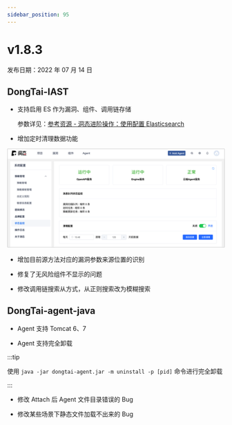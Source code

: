```yaml
---
sidebar_position: 95
---
```


# v1.8.3

发布日期：2022 年 07 月 14 日


## **DongTai-IAST**

* 支持启用 ES 作为漏洞、组件、调用链存储

    参数详见：[参考资源 - 洞态进阶操作：使用配置 Elasticsearch](../../../resource-case)

* 增加定时清理数据功能

![Image](images/custom_cleardb.png)

* 增加目前源方法对应的漏洞参数来源位置的识别

* 修复了无风险组件不显示的问题

* 修改调用链搜索从方式，从正则搜索改为模糊搜索

## **DongTai-agent-java**

* Agent 支持 Tomcat 6、7 

* Agent 支持完全卸载

:::tip 

使用 `java -jar dongtai-agent.jar -m uninstall -p [pid]` 命令进行完全卸载

:::

* 修改 Attach 后 Agent 文件目录错误的 Bug

* 修改某些场景下静态文件加载不出来的 Bug


